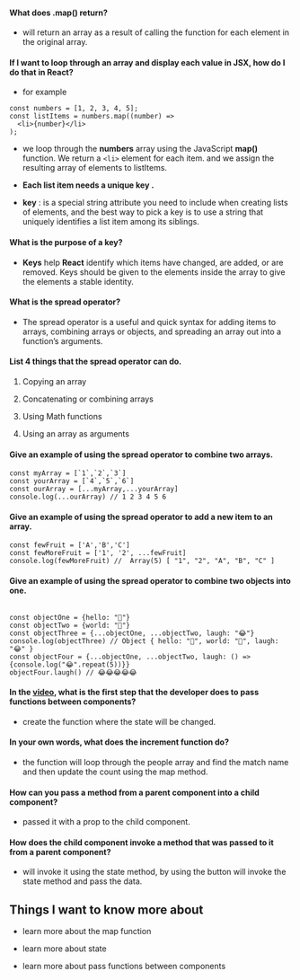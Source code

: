 #### What does .map() return?

* will return an array as a result of calling the function for each element in the original array.

#### If I want to loop through an array and display each value in JSX, how do I do that in React?

* for example

```
const numbers = [1, 2, 3, 4, 5];
const listItems = numbers.map((number) =>
  <li>{number}</li>
);

```

* we loop through the **numbers** array using the JavaScript **map()** function. We return a `<li>` element for 
each item. and we assign the resulting array of elements to listItems.

* **Each list item needs a unique key .**

* **key** : is a special string attribute you need to include when creating lists of elements, and 
the best way to pick a key is to use a string that uniquely identifies a list item among its siblings.

#### What is the purpose of a key?

* **Keys** help **React** identify which items have changed, are added, or are removed. Keys should be given to the elements 
inside the array to give the elements a stable identity.

#### What is the spread operator?

* The spread operator is a useful and quick syntax for adding items to arrays, combining arrays or objects, and spreading an 
array out into a function’s arguments.

#### List 4 things that the spread operator can do.

1. Copying an array

2. Concatenating or combining arrays

3. Using Math functions

4. Using an array as arguments

#### Give an example of using the spread operator to combine two arrays.

```
const myArray = [`1`,`2`,`3`]
const yourArray = [`4`,`5`,`6`]
const ourArray = [...myArray,...yourArray]
console.log(...ourArray) // 1 2 3 4 5 6

```

#### Give an example of using the spread operator to add a new item to an array.

```
const fewFruit = ['A','B','C']
const fewMoreFruit = ['1', '2', ...fewFruit]
console.log(fewMoreFruit) //  Array(5) [ "1", "2", "A", "B", "C" ]

```

#### Give an example of using the spread operator to combine two objects into one.

```

const objectOne = {hello: "🤪"}
const objectTwo = {world: "🐻"}
const objectThree = {...objectOne, ...objectTwo, laugh: "😂"}
console.log(objectThree) // Object { hello: "🤪", world: "🐻", laugh: "😂" }
const objectFour = {...objectOne, ...objectTwo, laugh: () => {console.log("😂".repeat(5))}}
objectFour.laugh() // 😂😂😂😂😂

```

#### In the [video](https://www.youtube.com/watch?v=c05OL7XbwXU&ab_channel=SteveGriffith-Prof3ssorSt3v3), what is the first step that the developer does to pass functions between components?

* create the function where the state will be changed.

#### In your own words, what does the **increment** function do?

* the function will loop through the people array and find the match name and then update the count using the map method.

#### How can you pass a method from a parent component into a child component?

* passed it with a prop to the child component.

#### How does the child component invoke a method that was passed to it from a parent component?

* will invoke it using the state method, by using the button will invoke the state method and pass the data.

## Things I want to know more about

* learn more about the map function

* learn more about state

* learn more about pass functions between components

